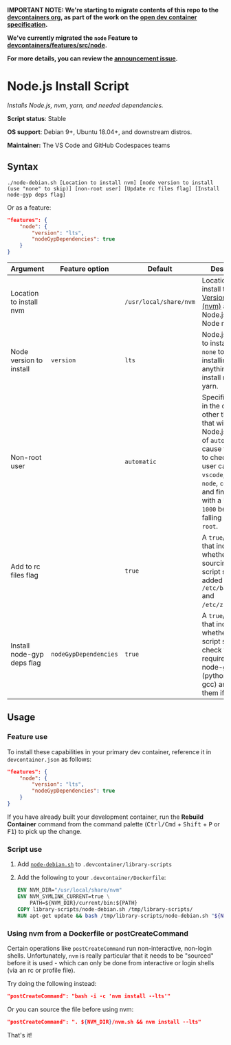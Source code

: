 **IMPORTANT NOTE: We're starting to migrate contents of this repo to the
[devcontainers org](https://github.com/devcontainers), as part of the work on
the [open dev container specification](https://containers.dev).**

**We've currently migrated the `node` Feature to
[devcontainers/features/src/node](https://github.com/devcontainers/features/tree/main/src/node).**

**For more details, you can review the
[announcement issue](https://github.com/microsoft/vscode-dev-containers/issues/1589).**

# Node.js Install Script

_Installs Node.js, nvm, yarn, and needed dependencies._

**Script status**: Stable

**OS support**: Debian 9+, Ubuntu 18.04+, and downstream distros.

**Maintainer:** The VS Code and GitHub Codespaces teams

## Syntax

```text
./node-debian.sh [Location to install nvm] [node version to install (use "none" to skip)] [non-root user] [Update rc files flag] [Install node-gyp deps flag]
```

Or as a feature:

```json
"features": {
    "node": {
        "version": "lts",
        "nodeGypDependencies": true
    }
}
```

| Argument                   | Feature option        | Default                | Description                                                                                                                                                                                                                                                 |
| -------------------------- | --------------------- | ---------------------- | ----------------------------------------------------------------------------------------------------------------------------------------------------------------------------------------------------------------------------------------------------------- |
| Location to install nvm    |                       | `/usr/local/share/nvm` | Location to install the [Node Version Manager (nvm)](http://nvm.sh) along with Node.js and Node modules.                                                                                                                                                    |
| Node version to install    | `version`             | `lts`                  | Node.js version to install. Use `none` to skip installing anything and just install nvm and yarn.                                                                                                                                                           |
| Non-root user              |                       | `automatic`            | Specifies a user in the container other than root that will use Node.js. A value of `automatic` will cause the script to check for a user called `vscode`, then `node`, `codespace`, and finally a user with a UID of `1000` before falling back to `root`. |
| Add to rc files flag       |                       | `true`                 | A `true`/`false` flag that indicates whether sourcing the nvm script should be added to `/etc/bash.bashrc` and `/etc/zsh/zshrc`.                                                                                                                            |
| Install node-gyp deps flag | `nodeGypDependencies` | `true`                 | A `true`/`false` flag that indicates whether the script should check for key requirements for node-gyp (python, make, gcc) and install them if missing.                                                                                                     |

## Usage

### Feature use

To install these capabilities in your primary dev container, reference it in
`devcontainer.json` as follows:

```json
"features": {
    "node": {
        "version": "lts",
        "nodeGypDependencies": true
    }
}
```

If you have already built your development container, run the **Rebuild
Container** command from the command palette (<kbd>Ctrl/Cmd</kbd> +
<kbd>Shift</kbd> + <kbd>P</kbd> or <kbd>F1</kbd>) to pick up the change.

### Script use

1. Add [`node-debian.sh`](../node-debian.sh) to `.devcontainer/library-scripts`

2. Add the following to your `.devcontainer/Dockerfile`:

    ```Dockerfile
    ENV NVM_DIR="/usr/local/share/nvm"
    ENV NVM_SYMLINK_CURRENT=true \
        PATH=${NVM_DIR}/current/bin:${PATH}
    COPY library-scripts/node-debian.sh /tmp/library-scripts/
    RUN apt-get update && bash /tmp/library-scripts/node-debian.sh "${NVM_DIR}"
    ```

### Using nvm from a Dockerfile or postCreateCommand

Certain operations like `postCreateCommand` run non-interactive, non-login
shells. Unfortunately, `nvm` is really particular that it needs to be "sourced"
before it is used - which can only be done from interactive or login shells (via
an rc or profile file).

Try doing the following instead:

```json
"postCreateCommand": "bash -i -c 'nvm install --lts'"
```

Or you can source the file before using nvm:

```json
"postCreateCommand": ". ${NVM_DIR}/nvm.sh && nvm install --lts"
```

That's it!
